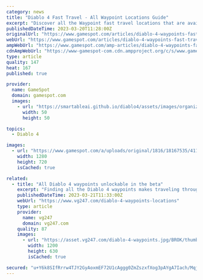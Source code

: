 ```yaml
---
category: news
title: "Diablo 4 Fast Travel - All Waypoint Locations Guide"
excerpt: "Discover all the Waypoint fast travel locations that are available during Diablo 4's beta. The world of Sanctuary has been ravaged once more by demonic hordes, and it's up to you to turn back the tide."
publishedDateTime: 2023-03-20T11:28:00Z
originalUrl: "https://www.gamespot.com/articles/diablo-4-waypoints-fast-travel-guide/1100-6512484/"
webUrl: "https://www.gamespot.com/articles/diablo-4-waypoints-fast-travel-guide/1100-6512484/"
ampWebUrl: "https://www.gamespot.com/amp-articles/diablo-4-waypoints-fast-travel-guide/1100-6512484/"
cdnAmpWebUrl: "https://www-gamespot-com.cdn.ampproject.org/c/s/www.gamespot.com/amp-articles/diablo-4-waypoints-fast-travel-guide/1100-6512484/"
type: article
quality: 147
heat: 167
published: true

provider:
  name: GameSpot
  domain: gamespot.com
  images:
    - url: "https://smartableai.github.io/diablo4/assets/images/organizations/gamespot.com-50x50.jpg"
      width: 50
      height: 50

topics:
  - Diablo 4

images:
  - url: "https://www.gamespot.com/a/uploads/original/1816/18167535/4114682-diablo4waypointsfasttravelfracturedpeaksguidebeta-.jpg"
    width: 1280
    height: 720
    isCached: true

related:
  - title: "All Diablo 4 waypoints unlockable in the beta"
    excerpt: "Finding all the Diablo 4 waypoints makes traveling through Sanctuary a bit less hellish, though if you’re hoping for frequent fast travel, you may be disappointed. Waypoints in Diablo 4 only spring up ..."
    publishedDateTime: 2023-03-21T11:33:00Z
    webUrl: "https://www.vg247.com/diablo-4-waypoints-locations"
    type: article
    provider:
      name: vg247
      domain: vg247.com
    quality: 87
    images:
      - url: "https://asset.vg247.com/diablo-4-waypoints.jpg/BROK/thumbnail/1200x630/diablo-4-waypoints.jpg"
        width: 1200
        height: 630
        isCached: true

secured: "u+Y6k8SIfRrrw4TJY2GyAoxmEF72U1cAggg0ZmZszxfXog3pAYgA7Iach/MqjhzbUhPyATcn32oUZ4ai5ev7KCHboG7R3A9cBdekB1RPIDRU0K6wdHDpcrvzWHPV50rt1PqWs9z7iOCgDcjN7qggLepeB6LNl4L380Aw6V4E6/LkvsEb7MZ94nhvpzcklIqabKemGYbP9/+f8oyJa4FRk9R6l/fakQVou+fRqwcrdXWo/JXcAlidoSFZDbuxrCh9J87dhq7ZnPLrV+N8jWYVlAxHlWnlTTANQ8rtmx4ng68W4OntkDnIXOr92YhKyVemVQ6KYF8pIMWlIZdIWTsRuCBRW1C7KSW0TbtDxlSe0Dw=;azeZaz+ftTPFPtDU0sMz0g=="
---
```



